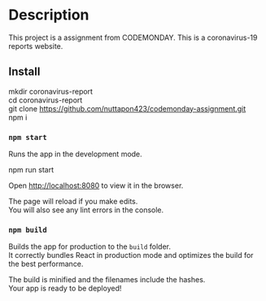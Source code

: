 # Description

This project is a assignment from CODEMONDAY. This is a coronavirus-19 reports website.

## Install

mkdir coronavirus-report \
cd coronavirus-report \
git clone https://github.com/nuttapon423/codemonday-assignment.git \
npm i

### `npm start`

Runs the app in the development mode.

npm run start 

Open [http://localhost:8080](http://localhost:8080) to view it in the browser.

The page will reload if you make edits.\
You will also see any lint errors in the console.

### `npm build`

Builds the app for production to the `build` folder.\
It correctly bundles React in production mode and optimizes the build for the best performance.

The build is minified and the filenames include the hashes.\
Your app is ready to be deployed!

